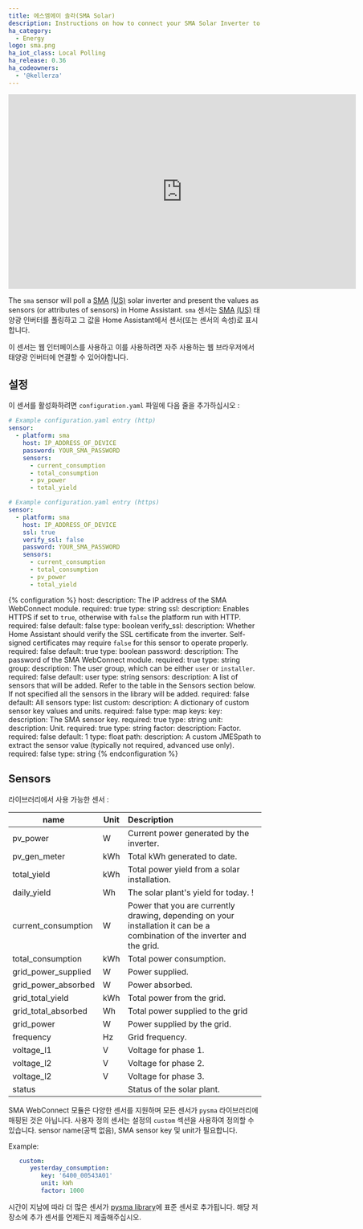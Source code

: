 ```yaml
---
title: 에스엠에이 솔라(SMA Solar)
description: Instructions on how to connect your SMA Solar Inverter to Home Assistant.
ha_category:
  - Energy
logo: sma.png
ha_iot_class: Local Polling
ha_release: 0.36
ha_codeowners:
  - '@kellerza'
---
```


<iframe width="692" height="388" src="https://www.youtube.com/embed/RWR4zTNiv_Y" frameborder="0" allow="accelerometer; autoplay; encrypted-media; gyroscope; picture-in-picture" allowfullscreen></iframe>

The `sma` sensor will poll a [SMA](http://www.sma-solar.com/) [(US)](https://www.sma-america.com/) solar inverter and present the values as sensors (or attributes of sensors) in Home Assistant.
`sma` 센서는 [SMA](http://www.sma-solar.com/) [(US)](https://www.sma-america.com/) 태양광 인버터를 폴링하고 그 값을 Home Assistant에서 센서(또는 센서의 속성)로 표시합니다.

이 센서는 웹 인터페이스를 사용하고 이를 사용하려면 자주 사용하는 웹 브라우저에서 태양광 인버터에 연결할 수 있어야합니다.

## 설정

이 센서를 활성화하려면 `configuration.yaml` 파일에 다음 줄을 추가하십시오 :

```yaml
# Example configuration.yaml entry (http)
sensor:
  - platform: sma
    host: IP_ADDRESS_OF_DEVICE
    password: YOUR_SMA_PASSWORD
    sensors:
      - current_consumption
      - total_consumption
      - pv_power
      - total_yield

# Example configuration.yaml entry (https)
sensor:
  - platform: sma
    host: IP_ADDRESS_OF_DEVICE
    ssl: true
    verify_ssl: false
    password: YOUR_SMA_PASSWORD
    sensors:
      - current_consumption
      - total_consumption
      - pv_power
      - total_yield
```

{% configuration %}
host:
  description: The IP address of the SMA WebConnect module.
  required: true
  type: string
ssl:
  description: Enables HTTPS if set to `true`, otherwise with `false` the platform run with HTTP.
  required: false
  default: false
  type: boolean
verify_ssl:
  description: Whether Home Assistant should verify the SSL certificate from the inverter. Self-signed certificates may require `false` for this sensor to operate properly.
  required: false
  default: true
  type: boolean
password:
  description: The password of the SMA WebConnect module.
  required: true
  type: string
group:
  description: The user group, which can be either `user` or `installer`.
  required: false
  default: user
  type: string
sensors:
  description: A list of sensors that will be added. Refer to the table in the Sensors section below. If not specified all the sensors in the library will be added.
  required: false
  default: All sensors
  type: list
custom:
  description: A dictionary of custom sensor key values and units.
  required: false
  type: map
  keys:
    key:
      description: The SMA sensor key.
      required: true
      type: string
    unit:
      description: Unit.
      required: true
      type: string
    factor:
      description: Factor.
      required: false
      default: 1
      type: float
    path:
      description: A custom JMESpath to extract the sensor value (typically not required, advanced use only).
      required: false
      type: string
{% endconfiguration %}

## Sensors

라이브러리에서 사용 가능한 센서 :

| name         | Unit | Description   |
|--------------|------|:-------------------------------------------|
| pv_power     | W    | Current power generated by the inverter.   |
| pv_gen_meter | kWh  | Total kWh generated to date.               |
| total_yield  | kWh  | Total power yield from a solar installation. |
| daily_yield  | Wh   | The solar plant's yield for today.         !
| current_consumption | W | Power that you are currently drawing, depending on your installation it can be a combination of the inverter and the grid. |
| total_consumption | kWh | Total power consumption. |
| grid_power_supplied | W | Power supplied. |
| grid_power_absorbed | W | Power absorbed. |
| grid_total_yield | kWh | Total power from the grid. |
| grid_total_absorbed | Wh | Total power supplied to the grid
| grid_power | W | Power supplied by the grid. |
| frequency  | Hz | Grid frequency. |
| voltage_l1 | V | Voltage for phase 1. |
| voltage_l2 | V | Voltage for phase 2. |
| voltage_l2 | V | Voltage for phase 3. |
| status     |  | Status of the solar plant. |

SMA WebConnect 모듈은 다양한 센서를 지원하며 모든 센서가 `pysma` 라이브러리에 매핑된 것은 아닙니다. 사용자 정의 센서는 설정의 `custom` 섹션을 사용하여 정의할 수 있습니다. sensor name(공백 없음), SMA sensor key 및 unit가 필요합니다.

Example:

```yaml
   custom:
      yesterday_consumption:
         key: '6400_00543A01'
         unit: kWh
         factor: 1000
```

시간이 지남에 따라 더 많은 센서가 [pysma library](https://github.com/kellerza/pysma/blob/master/pysma/__init__.py#L100)에 표준 센서로 추가됩니다. 해당 저장소에 추가 센서를 언제든지 제출해주십시오. 